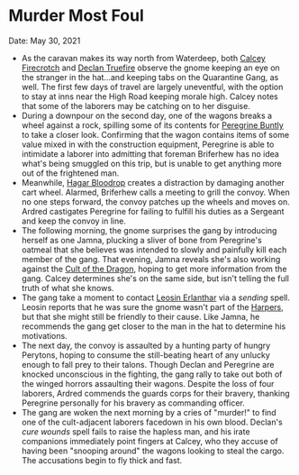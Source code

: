 # Murder Most Foul

Date: May 30, 2021

- As the caravan makes its way north from Waterdeep, both [Calcey Firecrotch](../Characters/Calcey%20Firecrotch/%21index.md) and [Declan Truefire](../Characters/Declan%20Truefire/%21index.md) observe the gnome keeping an eye on the stranger in the hat...and keeping tabs on the Quarantine Gang, as well. The first few days of travel are largely uneventful, with the option to stay at inns near the High Road keeping morale high. Calcey notes that some of the laborers may be catching on to her disguise.
- During a downpour on the second day, one of the wagons breaks a wheel against a rock, spilling some of its contents for [Peregrine Buntly](../Characters/Peregrine%20Buntly/%21index.md) to take a closer look. Confirming that the wagon contains items of some value mixed in with the construction equipment, Peregrine is able to intimidate a laborer into admitting that foreman Briferhew has no idea what's being smuggled on this trip, but is unable to get anything more out of the frightened man.
- Meanwhile, [Hagar Bloodrop](../Characters/Hagar%20Bloodrop/%21index.md) creates a distraction by damaging another cart wheel. Alarmed, Briferhew calls a meeting to grill the convoy. When no one steps forward, the convoy patches up the wheels and moves on. Ardred castigates Peregrine for failing to fulfill his duties as a Sergeant and keep the convoy in line.
- The following morning, the gnome surprises the gang by introducing herself as one Jamna, plucking a sliver of bone from Peregrine's oatmeal that she believes was intended to slowly and painfully kill each member of the gang. That evening, Jamna reveals she's also working against the [Cult of the Dragon](../Factions/Cult%20of%20the%20Dragon.md), hoping to get more information from the gang. Calcey determines she's on the same side, but isn't telling the full truth of what she knows.
- The gang take a moment to contact [Leosin Erlanthar](../NPCs/Leosin%20Erlanthar.md) via a *sending* spell. Leosin reports that he was sure the gnome wasn't part of the [Harpers](../Factions/Harpers.md), but that she might still be friendly to their cause. Like Jamna, he recommends the gang get closer to the man in the hat to determine his motivations.
- The next day, the convoy is assaulted by a hunting party of hungry Perytons, hoping to consume the still-beating heart of any unlucky enough to fall prey to their talons. Though Declan and Peregrine are knocked unconscious in the fighting, the gang rally to take out both of the winged horrors assaulting their wagons. Despite the loss of four laborers, Ardred commends the guards corps for their bravery, thanking Peregrine personally for his bravery as commanding officer.
- The gang are woken the next morning by a cries of "murder!" to find one of the cult-adjacent laborers facedown in his own blood. Declan's *cure wounds* spell fails to raise the hapless man, and his irate companions immediately point fingers at Calcey, who they accuse of having been "snooping around" the wagons looking to steal the cargo. The accusations begin to fly thick and fast.